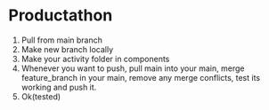 # Productathon

1. Pull from main branch 
2. Make new branch locally
3. Make your activity folder in components
4. Whenever you want to push, pull main into your main, merge feature_branch in your main, remove any merge conflicts, test its working and push it.
5. Ok(tested)
